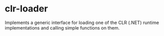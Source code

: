 # clr-loader

Implements a generic interface for loading one of the CLR (.NET) runtime implementations and calling simple functions on them.